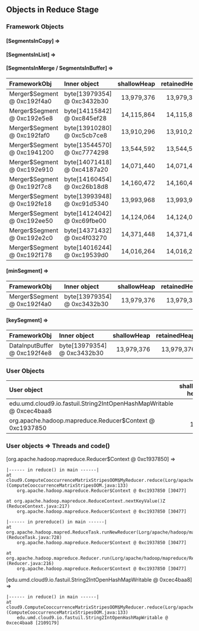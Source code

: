 ## Objects in Reduce Stage

### Framework Objects

#### [SegmentsInCopy] => 


#### [SegmentsInList] => 


#### [SegmentsInMerge / SegmentsInBuffer] => 

| FrameworkObj 	| Inner object 	| shallowHeap 	| retainedHeap 	| TaskId 	|
| :----------- | :----------- | -----------: | -----------: | -----------: |
| Merger$Segment @ 0xc192f4a0	| byte[13979354] @ 0xc3432b30	| 13,979,376	| 13,979,376	|-1	|
| Merger$Segment @ 0xc192e5e8	| byte[14115842] @ 0xc845ef28	| 14,115,864	| 14,115,864	|-1	|
| Merger$Segment @ 0xc192faf0	| byte[13910280] @ 0xc5cb7ce8	| 13,910,296	| 13,910,296	|-1	|
| Merger$Segment @ 0xc1941200	| byte[13544570] @ 0xc7774298	| 13,544,592	| 13,544,592	|-1	|
| Merger$Segment @ 0xc192e910	| byte[14071418] @ 0xc4187a20	| 14,071,440	| 14,071,440	|-1	|
| Merger$Segment @ 0xc192f7c8	| byte[14160454] @ 0xc26b18d8	| 14,160,472	| 14,160,472	|-1	|
| Merger$Segment @ 0xc192fe18	| byte[13993948] @ 0xc91d5340	| 13,993,968	| 13,993,968	|-1	|
| Merger$Segment @ 0xc192ee50	| byte[14124042] @ 0xc69fbe00	| 14,124,064	| 14,124,064	|-1	|
| Merger$Segment @ 0xc192e2c0	| byte[14371432] @ 0xc4f03270	| 14,371,448	| 14,371,448	|-1	|
| Merger$Segment @ 0xc192f178	| byte[14016244] @ 0xc19539d0	| 14,016,264	| 14,016,264	|-1	|


#### [minSegment] => 

| FrameworkObj 	| Inner object 	| shallowHeap 	| retainedHeap 	| TaskId 	|
| :----------- | :----------- | -----------: | -----------: |-----------: |
| Merger$Segment @ 0xc192f4a0	| byte[13979354] @ 0xc3432b30	| 13,979,376	| 13,979,376	|-1	|


#### [keySegment] => 

| FrameworkObj 	| Inner object 	| shallowHeap 	| retainedHeap 	|
| :----------- | :----------- | -----------: | -----------: |
| DataInputBuffer @ 0xc192f4e8	| byte[13979354] @ 0xc3432b30	| 13,979,376	| 13,979,376	|


### User Objects

| User object | shallow heap | retained heap | length | inner object | inner size | threads | code() |
|:------------| ------------:| -------------:| ------:|:------------ | ----------:| :------ | :------|
| edu.umd.cloud9.io.fastuil.String2IntOpenHashMapWritable @ 0xcec4baa8 | 64 | 252,730,752 | 1 |  | | main | reduce |
| org.apache.hadoop.mapreduce.Reducer$Context @ 0xc1937850 | 160 | 42,375,664 | 1 |  | | main | prereduce + reduce |

### User objects => Threads and code() 

[org.apache.hadoop.mapreduce.Reducer$Context @ 0xc1937850] =>

	|------ in reduce() in main ------|
	at cloud9.ComputeCooccurrenceMatrixStripesOOM$MyReducer.reduce(Lorg/apache/hadoop/io/Text;Ljava/lang/Iterable;Lorg/apache/hadoop/mapreduce/Reducer$Context;)V (ComputeCooccurrenceMatrixStripesOOM.java:133)
		org.apache.hadoop.mapreduce.Reducer$Context @ 0xc1937850 [30477]

	at org.apache.hadoop.mapreduce.ReduceContext.nextKeyValue()Z (ReduceContext.java:217)
		org.apache.hadoop.mapreduce.Reducer$Context @ 0xc1937850 [30477]

	|------ in prereduce() in main ------|
	at org.apache.hadoop.mapred.ReduceTask.runNewReducer(Lorg/apache/hadoop/mapred/JobConf;Lorg/apache/hadoop/mapred/TaskUmbilicalProtocol;Lorg/apache/hadoop/mapred/Task$TaskReporter;Lorg/apache/hadoop/mapred/RawKeyValueIterator;Lorg/apache/hadoop/io/RawComparator;Ljava/lang/Class;Ljava/lang/Class;)V (ReduceTask.java:728)
		org.apache.hadoop.mapreduce.Reducer$Context @ 0xc1937850 [30477]

	at org.apache.hadoop.mapreduce.Reducer.run(Lorg/apache/hadoop/mapreduce/Reducer$Context;)V (Reducer.java:216)
		org.apache.hadoop.mapreduce.Reducer$Context @ 0xc1937850 [30477]


[edu.umd.cloud9.io.fastuil.String2IntOpenHashMapWritable @ 0xcec4baa8] =>

	|------ in reduce() in main ------|
	at cloud9.ComputeCooccurrenceMatrixStripesOOM$MyReducer.reduce(Lorg/apache/hadoop/io/Text;Ljava/lang/Iterable;Lorg/apache/hadoop/mapreduce/Reducer$Context;)V (ComputeCooccurrenceMatrixStripesOOM.java:133)
		edu.umd.cloud9.io.fastuil.String2IntOpenHashMapWritable @ 0xcec4baa8 [2109179]


